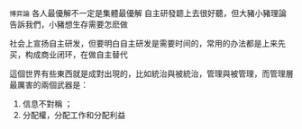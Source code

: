 `博弈論`
各人最優解不一定是集體最優解
自主研發聼上去很好聽，但大豬小豬理論告訴我們，小豬想生存需要怎麽做

社会上宣扬自主研发，但要明白自主研发是需要时间的，常用的办法都是上来先买，构成商业闭环，在做自主替代

這個世界有些東西就是成對出現的，比如統治與被統治，管理與被管理，而管理層最厲害的兩個武器是：
1. 信息不對稱 ；
2. 分配權，分配工作和分配利益